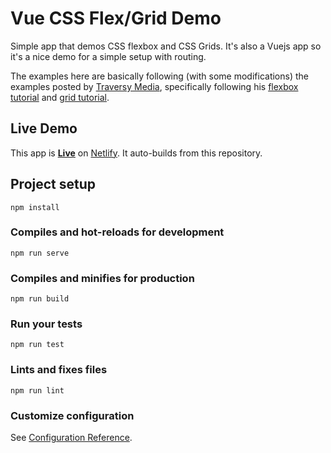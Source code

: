 # Vue CSS Flex/Grid Demo

Simple app that demos CSS flexbox and CSS Grids. It's also a Vuejs app so it's a nice demo for a simple setup with routing.

The examples here are basically following (with some modifications) the examples posted by [Traversy Media](https://www.traversymedia.com/), specifically following his [flexbox tutorial](https://www.youtube.com/watch?v=JJSoEo8JSnc) and [grid tutorial](https://www.youtube.com/watch?v=jV8B24rSN5o).

## Live Demo  
This app is **[Live](https://gifted-mayer-f7b5c0.netlify.com)** on [Netlify](https://www.netlify.com/). It auto-builds from this repository.


## Project setup
```
npm install
```

### Compiles and hot-reloads for development
```
npm run serve
```

### Compiles and minifies for production
```
npm run build
```

### Run your tests
```
npm run test
```

### Lints and fixes files
```
npm run lint
```

### Customize configuration
See [Configuration Reference](https://cli.vuejs.org/config/).
